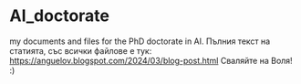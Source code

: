 # AI_doctorate
my documents and files for the PhD doctorate in AI. 
Пълния текст на статията, със всички файлове е тук: https://anguelov.blogspot.com/2024/03/blog-post.html 
Сваляйте на Воля! :)
